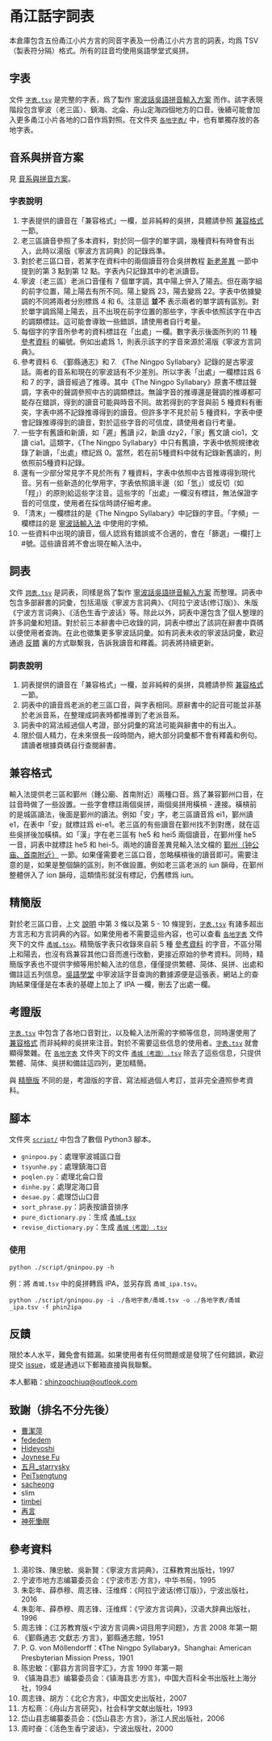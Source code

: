 # 甬江話字詞表

本倉庫包含五份甬江小片方言的同音字表及一份甬江小片方言的詞表，均爲 TSV（製表符分隔）格式。所有的註音均使用吳語學堂式吳拼。

## 字表

文件 [`字表.tsv`](字表.tsv) 是完整的字表，爲了製作 [寧波話吳語拼音輸入方案](https://github.com/NGLI/rime-wugniu_gninpou) 而作。該字表現階段包含寧波（老三區）、鎮海、北侖、舟山定海四個地方的口音。後續可能會加入更多甬江小片各地的口音作爲對照。在文件夾 [`各地字表/`](各地字表/) 中，也有單獨存放的各地字表。

## 音系與拼音方案

見 [音系與拼音方案](音系與拼音方案.md)。

### 字表說明

1. 字表提供的讀音在「兼容格式」一欄，並非純粹的吳拼，具體請參照 [兼容格式](https://github.com/ionkaon/dictionary#兼容格式) 一節。
2. 老三區讀音參照了多本資料，對於同一個字的單字調，幾種資料有時會有出入，此時以湯版《寧波方言詞典》的記錄爲準。
3. 對於老三區口音，若某字在資料中的兩個讀音符合吳拼教程 [新老差異](https://ionkaon.github.io/phin-in-tutorial/内部差异/新老差异.html) 一節中提到的第 3 點到第 12 點。字表內只記錄其中的老派讀音。
4. 寧波（老三區）老派口音僅有 7 個單字調，其中陽上併入了陽去。但在兩字組的前字位置，陽上陽去有所不同。陽上變爲 23，陽去變爲 22。字表中依據變調的不同將兩者分別標爲 4 和 6。注意這 **並不** 表示兩者的單字調有區別。對於單字調爲陽上陽去，且不出現在前字位置的那些字，字表中依照該字在中古的調類標註。這可能會導致一些錯誤，請使用者自行考量。
5. 每個字的字音所參考的資料標註在「出處」一欄。數字表示後面所列的 11 種 [參考資料](https://github.com/ionkaon/dictionary#參考資料) 的編號。例如出處爲 1，則表示該字的字音來源於湯版《寧波方言詞典》。
6. 參考資料 6. 《鄞縣通志》和 7. 《The Ningpo Syllabary》記錄的是古寧波話。兩者的音系和現在的寧波話有不少差別。所以字表「出處」一欄標註爲 6 和 7 的字，讀音經過了推導。其中《The Ningpo Syllabary》原書不標註聲調，字表中的聲調參照中古的調類標註。無論字音的推導還是聲調的推導都可能存在錯誤，得到的讀音可能與時音不同。故若得到的字音與前 5 種資料有衝突，字表中將不記錄推導得到的讀音。但許多字不見於前 5 種資料，字表中便會記錄推導得到的讀音，對於這些字音的可信度，請使用者自行考量。
7. 一些字有舊讀和新讀，如「遲」舊讀 ji2，新讀 dzy2，「家」舊文讀 cio1，文讀 cia1。這類字，《The Ningpo Syllabary》中只有舊讀，字表中依照規律收錄了新讀，「出處」標記爲 0。當然，若在前5種資料中就有記錄新舊讀的，則依照前5種資料記錄。
8. 還有一少部分常見字不見於所有 7 種資料，字表中依照中古音推導得到現代音。另有一些新造的化學用字，字表依照讀半邊（如「氫」）或反切（如「羥」）的原則給這些字注音。這些字的「出處」一欄沒有標註，無法保證字音的可信度，使用者在採信時請仔細考慮。
9. 「清末」一欄標註的是《The Ningpo Syllabary》中記錄的字音。「字頻」一欄標註的是 [寧波話輸入法](https://github.com/NGLI/rime-wugniu_gninpou) 中使用的字頻。
10. 一些資料中出現的讀音，個人認爲有錯誤或不合適的，會在「篩選」一欄打上#號。這些讀音將不會出現在輸入法中。

## 詞表

文件 [`詞表.tsv`](詞表.tsv) 是詞表，同樣是爲了製作 [寧波話吳語拼音輸入方案](https://github.com/NGLI/rime-wugniu_gninpou) 而整理。詞表中包含多部辭書的詞彙，包括湯版《寧波方言詞典》、《阿拉宁波话(修订版)》、朱版《宁波方言词典》、《活色生香宁波话》等。除此以外，詞表中還包含了個人整理的許多詞彙和短語。對於前三本辭書中已收錄的詞，詞表中標出了該詞在辭書中頁碼以便使用者查詢。在此也徵集更多寧波話詞彙。如有詞表未收的寧波話詞彙，歡迎通過 [反饋](https://github.com/ionkaon/dictionary#反饋) 裏的方式聯繫我，告訴我讀音和釋義。詞表將持續更新。

### 詞表說明

1. 詞表提供的讀音在「兼容格式」一欄，並非純粹的吳拼，具體請參照 [兼容格式](https://github.com/ionkaon/dictionary#兼容格式) 一節。
2. 詞表中的讀音爲老派的老三區口音，與字表相同。原辭書中的記音可能並非基於老派音系，在整理成詞表時都推導到了老派音系。
3. 詞表中的寫法經過個人考證，部分詞彙的寫法可能與辭書中的有出入。
4. 限於個人精力，在未來很長一段時間內，絕大部分詞彙都不會有釋義和例句。請讀者根據頁碼自行查閱辭書。

## 兼容格式

輸入法提供老三區和鄞州（鍾公廟、首南附近）兩種口音。爲了兼容鄞州口音，在註音時做了一些設置。一些字會標註兩個吳拼，兩個吳拼用橫槓 - 連接。橫槓前的是城區讀法，後面是鄞州的讀法。例如「安」字，老三區讀音爲 ei1，鄞州讀 e1，在表中「安」就標註爲 ei-e1。老三區的有些讀音在鄞州找不到對應，就在這些吳拼後加橫槓。如「漢」字在老三區有 he5 和 hei5 兩個讀音，在鄞州僅 he5 一音，詞表中就標註 he5 和 hei-5。兩地的讀音差異見輸入法文檔的 [鄞州（钟公庙、首南附近）](https://github.com/NGLI/rime-wugniu_gninpou/wiki/音系及拼音方案#鄞州（钟公庙、首南附近）) 一節。如果僅需要老三區口音，忽略橫槓後的讀音即可。需要注意的是，如果是整個韻的區別，則不做設置。例如老三區老派的 iun 韻母，在鄞州整體併入了 ion 韻母，這類情形就沒有標記，仍舊標爲 iun。

## 精簡版

對於老三區口音，上文 [說明](https://github.com/ionkaon/dictionary#說明) 中第 3 條以及第 5 - 10 條提到，[`字表.tsv`](字表.tsv) 有諸多超出方言志和方言詞典的內容。如果使用者不需要這些內容，也可以查看 [`各地字表`](各地字表) 文件夾下的文件 [`甬城.tsv`](各地字表/甬城.tsv)。精簡版字表只收錄來自前 5 種 [參考資料](https://github.com/ionkaon/dictionary#參考資料) 的字音，不區分陽上和陽去，也沒有爲兼容其他口音而進行改動，更接近原始的參考資料。同時，精簡版字表也不提供字頻等用於輸入法的信息，僅僅提供繁體、简体、吳拼、出處和備註這五列信息。[吳語學堂](https://www.wugniu.com/) 中寧波話字音查詢的數據源便是這張表，網站上的查詢結果僅僅是在本表的基礎上加上了 IPA 一欄，刪去了出處一欄。

## 考證版

[`字表.tsv`](字表.tsv) 中包含了各地口音對比，以及輸入法所需的字頻等信息，同時還使用了 [兼容格式](https://github.com/ionkaon/dictionary#兼容格式) 而非純粹的吳拼來注音。對於不需要這些信息的使用者。[`字表.tsv`](字表.tsv) 就會顯得繁雜。在 [`各地字表`](各地字表) 文件夾下的文件 [`甬城（考證）.tsv`](各地字表/甬城（考證）.tsv) 除去了這些信息，只提供繁體、简体、吳拼和備註這四列，更加精簡。

與 [精簡版](https://github.com/ionkaon/dictionary#精簡版) 不同的是，考證版的字音、寫法經過個人考訂，並非完全遵照參考資料。

## 腳本

文件夾 [`script/`](script) 中包含了數個 Python3 腳本。

- `gninpou.py`：處理寧波城區口音
- `tsyunhe.py`：處理鎮海口音
- `poqlen.py`：處理北侖口音
- `dinhe.py`：處理定海口音
- `desae.py`：處理岱山口音
- `sort_phrase.py`：詞表按讀音排序
- `pure_dictionary.py`：生成 [`甬城.tsv`](各地字表/甬城.tsv)
- `revise_dictionary.py`：生成 [`甬城（考證）.tsv`](各地字表/甬城（考證）.tsv)

### 使用

```shell
python ./script/gninpou.py -h
```

例：將 `甬城.tsv` 中的吳拼轉爲 IPA，並另存爲 `甬城_ipa.tsv`。

```shell
python ./script/gninpou.py -i ./各地字表/甬城.tsv -o ./各地字表/甬城_ipa.tsv -f phin2ipa
```

## 反饋

限於本人水平，難免會有錯漏。如果使用者有任何問題或是發現了任何錯誤，歡迎提交 [issue](https://github.com/ionkaon/dictionary/issues)，或是通過以下郵箱直接與我聯繫。

本人郵箱：shinzoqchiuq@outlook.com

## 致謝（排名不分先後）

- [曹潔萍](https://www.zhihu.com/people/cao-jie-ping-86)
- [fededem](https://github.com/fededem)
- [Hideyoshi](https://www.zhihu.com/people/jiang-kai-wen-21)
- [Joynese Fu](https://www.zhihu.com/people/joynese-fu)
- [五月_starrysky](https://weibo.com/ngyuq)
- [PeiTsengtung](https://github.com/PeiTsengtung)
- [sacheong](https://github.com/sacheong)
- slim
- [timbei](https://www.zhihu.com/people/timbei)
- [再言](https://www.zhihu.com/people/zai-yan-50)
- [神死慟瞑](https://www.zhihu.com/people/cao-wei-feng)

## 參考資料

1. 湯珍珠、陳忠敏、吳新賢：《寧波方言詞典》，江蘇教育出版社，1997
2. 宁波市地方志编纂委员会：《宁波市志·方言》，中华书局，1995
3. 朱彰年、薛恭穆、周志锋、汪维辉：《阿拉宁波话(修订版)》，宁波出版社，2016
4. 朱彰年、薛恭穆、周志锋、汪维辉：《宁波方言词典》，汉语大辞典出版社，1996
5. 周志锋：《江苏教育版<宁波方言词典>词目用字问题》，方言 2008 年第一期
6. 《鄞縣通志·文獻志·方言》，鄞縣通志館，1951
7. P. G. von Möllendorff：《The Ningpo Syllabary》，Shanghai: American Presbyterian Mission Press，1901
8. 陈忠敏：《鄞县方言同音字汇》，方言 1990 年第一期
9. 《镇海县志》编纂委员会：《镇海县志·方言》，中国大百科全书出版社上海分社，1994
10. 周志锋、胡方：《北仑方言》，中国文史出版社，2007
11. 方松熹：《舟山方言研究》，社会科学文献出版社，1993
12. 岱山县志编纂委员会：《岱山县志·方言》，浙江人民出版社，2006
13. 周时奋：《活色生香宁波话》，宁波出版社，2000

